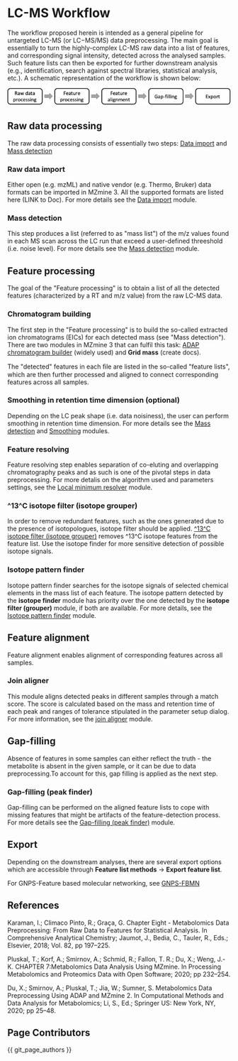 # LC-MS Workflow
The workflow proposed herein is intended as a general pipeline for untargeted LC-MS (or LC−MS/MS) data preprocessing. The main goal is essentially to turn the highly-complex LC-MS raw data into a list of features, and corresponding signal intensity, detected across the analysed samples. Such feature lists can then be exported for further downstream analysis (e.g., identification, search against spectral libraries, statistical analysis, etc.). A schematic representation of the workflow is shown below:

![workflow-image](workflow-image.png)


## Raw data processing
The raw data processing consists of essentially two steps: [Data import](../../module_docs/io/raw_data_import/data-import.md#lc-ms-data) and [Mass detection](../../module_docs/featdet_mass_detection/mass-detection.md)
  
### Raw data import
Either open (e.g. mzML) and native vendor (e.g. Thermo, Bruker) data formats can be imported in MZmine 3. All the supported formats are listed here (LINK to Doc). For more details see the [Data import](../../module_docs/io/raw_data_import/data-import.md#lc-ms-data) module.

### Mass detection
This step produces a list (referred to as "mass list") of the m/z values found in each MS scan across the LC run that exceed a user-defined threeshold (i.e. noise level). For more details see the [Mass detection](../../module_docs/featdet_mass_detection/mass-detection.md) module.

## Feature processing
The goal of the "Feature processing" is to obtain a list of all the detected features (characterized by a RT and m/z value) from the raw LC-MS data.


### Chromatogram building
The first step in the "Feature processing" is to build the so-called extracted ion chromatograms (EICs) for each detected mass (see "Mass detection").
There are two modules in MZmine 3 that can fulfil this task: [ADAP chromatogram builder](../../module_docs/featdet_adap_chromatogram_builder/adap-chromatogram-builder.md) (widely used) and **Grid mass** (create docs).

The "detected" features in each ﬁle are listed in the so-called "feature lists", which are then further processed and aligned to connect corresponding features across all samples.


### Smoothing in retention time dimension (optional)
Depending on the LC peak shape (i.e. data noisiness), the user can perform smoothing in retention time dimension. 
For more details see the [Mass detection](../../module_docs/featdet_mass_detection/mass-detection.md) and [Smoothing](../../module_docs/featdet_smoothing/smoothing.md) modules.


### Feature resolving
Feature resolving step enables separation of co-eluting and overlapping chromatography peaks and as such is one of the pivotal steps in data preprocessing. For more detalis on the algorithm used and parameters settings, see the [Local minimum resolver](../../module_docs/featdet_resolver_local_minimum/local-minimum-resolver.md) module.

### ^13^C isotope filter (isotope grouper)
In order to remove redundant features, such as the ones generated due to the presence of isotopologues, isotope filter should be applied.
[^13^C isotope filter (isotope grouper)](../../module_docs/filter_isotope_filter/isotope_filter.md) removes ^13^C isotope features from the feature list.
Use the isotope finder for more sensitive detection of possible isotope signals.  


### Isotope pattern finder 
Isotope pattern finder searches for the isotope signals of selected chemical elements in the mass list of each feature.
The isotope pattern detected by the **isotope finder** module has priority over the one detected by the **isotope filter (grouper)** module, if both are available.
For more details, see the [Isotope pattern finder](../../module_docs/filter_isotope_finder/isotope_finder.md) module.

## Feature alignment 
Feature alignment enables alignment of corresponding features across all samples. 

### Join aligner
This module aligns detected peaks in different samples through a match score. The score is calculated based on the mass
and retention time of each peak and ranges of tolerance stipulated in the parameter setup dialog.
For more information, see the [join aligner](../../module_docs/join_aligner/join_aligner.md) module. 

## Gap-filling 
Absence of features in some samples can either reflect the truth - the metabolite is absent in the given sample, or it can be due to data preprocessing.To account for  this, gap filling is applied as the next step.

### Gap-filling (peak finder)
Gap-filling can be performed on the aligned feature lists to cope with missing features that might be artifacts of the feature-detection process. For more details see the [Gap-filling (peak finder)](../../module_docs/gapfill_peak_finder/gap-filling.md) module.

## Export
Depending on the downstream analyses, there are several export options which are accessible through **Feature list methods** → **Export feature list**.

For GNPS-Feature based molecular networking, see [GNPS-FBMN](../../module_docs/GNPS_export/gnps_export.md)

## References

Karaman, I.; Climaco Pinto, R.; Graça, G. Chapter Eight - Metabolomics Data Preprocessing: From Raw Data to Features for Statistical Analysis. In Comprehensive Analytical Chemistry; Jaumot, J., Bedia, C., Tauler, R., Eds.; Elsevier, 2018; Vol. 82, pp 197–225.

Pluskal, T.; Korf, A.; Smirnov, A.; Schmid, R.; Fallon, T. R.; Du, X.; Weng, J.-K. CHAPTER 7:Metabolomics Data Analysis Using MZmine. In Processing Metabolomics and Proteomics Data with Open Software; 2020; pp 232–254.

Du, X.; Smirnov, A.; Pluskal, T.; Jia, W.; Sumner, S. Metabolomics Data Preprocessing Using ADAP and MZmine 2. In Computational Methods and Data Analysis for Metabolomics; Li, S., Ed.; Springer US: New York, NY, 2020; pp 25–48.


## Page Contributors

{{ git_page_authors }}
